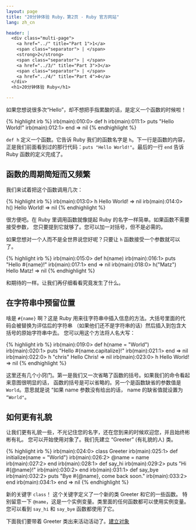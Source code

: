 ```yaml
---
layout: page
title: "20分钟体验 Ruby，第2页 - Ruby 官方网站"
lang: zh_cn

header: |
  <div class="multi-page">
    <a href="../" title="Part 1">1</a>
    <span class="separator"> | </span>
    <strong>2</strong>
    <span class="separator"> | </span>
    <a href="../3/" title="Part 3">3</a>
    <span class="separator"> | </span>
    <a href="../4/" title="Part 4">4</a>
  </div>
  <h1>20分钟体验 Ruby</h1>

---
```


如果您想说很多次“Hello”，却不想把手指累酸的话，是定义一个函数的时候啦！

{% highlight irb %}
irb(main):010:0> def h
irb(main):011:1> puts "Hello World!"
irb(main):012:1> end
=> nil
{% endhighlight %}

`def h` 定义一个函数。它告诉 Ruby 我们的函数名字是 `h`。下一行是函数的内容， 正是我们前面看到过的那行代码：`puts
"Hello World!"`。最后的一行 `end` 告诉 Ruby 函数的定义完成了。

## 函数的周期简短而又频繁

我们来试着把这个函数调用几次：

{% highlight irb %}
irb(main):013:0> h
Hello World!
=> nil
irb(main):014:0> h()
Hello World!
=> nil
{% endhighlight %}

很方便吧。在 Ruby 里调用函数就像提起 Ruby 的名字一样简单。如果函数不需要接受参数，
您只要提到它就够了。您可以加一对括号，但不是必需的。

如果您想对一个人而不是全世界说您好呢？只要让 `h` 函数接受一个参数就可以了。

{% highlight irb %}
irb(main):015:0> def h(name)
irb(main):016:1> puts "Hello #{name}!"
irb(main):017:1> end
=> nil
irb(main):018:0> h("Matz")
Hello Matz!
=> nil
{% endhighlight %}

和期待的一样。让我们再仔细看看究竟发生了什么。

## 在字符串中预留位置

啥是 `#{name}` 啊？这是 Ruby 用来往字符串中插入信息的方法。大括号里面的代码会被替换为评估后的字符串
（如果他们还不是字符串的话）然后插入到包含大括号的原始字符串中去。 您可以用这个方法将人名大写：

{% highlight irb %}
irb(main):019:0> def h(name = "World")
irb(main):020:1> puts "Hello #{name.capitalize}!"
irb(main):021:1> end
=> nil
irb(main):022:0> h "chris"
Hello Chris!
=> nil
irb(main):023:0> h
Hello World!
=> nil
{% endhighlight %}

这里还有几个小窍门。第一是我们又一次省略了函数的括号。如果我们的命令看起来意图很明显的话， 函数的括号是可以省略的。另一个是函数缺省的参数值是
`World`。意思就是说 “如果 name 参数没有给出的话， name 的缺省值就设置为 `“World"`。

## 如何更有礼貌

让我们更有礼貌一些，不光记住您的名字，还在您到来的时候欢迎您，并且始终彬彬有礼。 您可以开始使用对象了。我们先建立 “Greeter”
(有礼貌的人) 类。

{% highlight irb %}
irb(main):024:0> class Greeter
irb(main):025:1>   def initialize(name = "World")
irb(main):026:2>     @name = name
irb(main):027:2>   end
irb(main):028:1>   def say_hi
irb(main):029:2>     puts "Hi #{@name}!"
irb(main):030:2>   end
irb(main):031:1>   def say_bye
irb(main):032:2>     puts "Bye #{@name}, come back soon."
irb(main):033:2>   end
irb(main):034:1> end
=> nil
{% endhighlight %}

新的关键字 `class`！ 这个关键字定义了一个新的类 Greeter 和它的一些函数。 特别留意一下
`@name`，这是一个实例变量。类里面的任何函数都可以使用实例变量。 您可以看到 `say_hi` 和 `say_bye` 函数都使用了它。

下面我们要带着 Greeter 类出来活动活动了。[建立对象](../3/)
